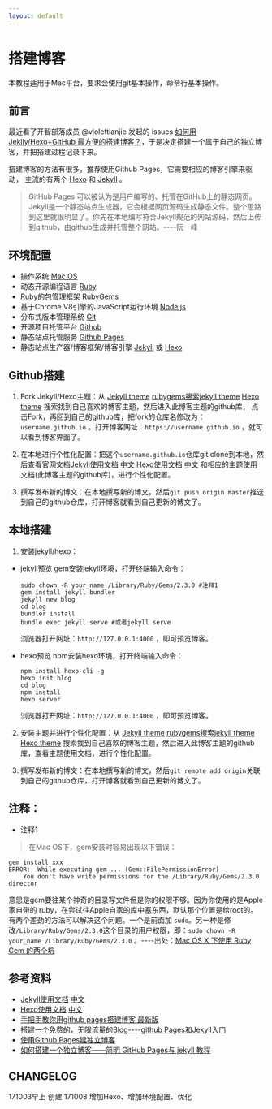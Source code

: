 ```yaml
---
layout: default
---
```


# 搭建博客

本教程适用于Mac平台，要求会使用git基本操作，命令行基本操作。

## 前言

最近看了开智部落成员 @violettianjie 发起的 issues [如何用 Jeklly/Hexo+GitHub 最方便的搭建博客？](https://github.com/OpenMindClub/OpenMindWorld/issues/350)，于是决定搭建一个属于自己的独立博客，并把搭建过程记录下来。

搭建博客的方法有很多，推荐使用Github Pages，它需要相应的博客引擎来驱动，
主流的有两个 [Hexo](https://hexo.io/) 和 [Jekyll](https://jekyllrb.com/) 。

> GitHub Pages 可以被认为是用户编写的、托管在GitHub上的静态网页。Jekyll是一个静态站点生成器，它会根据网页源码生成静态文件。整个思路到这里就很明显了。你先在本地编写符合Jekyll规范的网站源码，然后上传到github，由github生成并托管整个网站。----阮一峰

## 环境配置

- 操作系统 [Mac OS](https://support.apple.com/zh-cn/macos)
- 动态开源编程语言 [Ruby](https://www.ruby-lang.org/) 
- Ruby的包管理框架 [RubyGems](https://rubygems.org)
- 基于Chrome V8引擎的JavaScript运行环境 [Node.js](https://nodejs.org/en/)
- 分布式版本管理系统 [Git](https://git-scm.com/)
- 开源项目托管平台 [Github](https://github.com/)
- 静态站点托管服务 [Github Pages](https://pages.github.com/)
- 静态站点生产器/博客框架/博客引擎 [Jekyll](https://jekyllrb.com/) 或 [Hexo](https://hexo.io)


## Github搭建

1. Fork Jekyll/Hexo主题：从 [Jekyll theme](http://jekyllthemes.org/) [rubygems搜索jekyll theme](https://rubygems.org/search?utf8=%E2%9C%93&query=jekyll+theme) [Hexo theme](https://hexo.io/themes/) 搜索找到自己喜欢的博客主题，然后进入此博客主题的github库，
点击Fork，再回到自己的github库，把fork的仓库名修改为：`username.github.io` 。打开博客网址：`https://username.github.io` ，就可以看到博客界面了。

2. 在本地进行个性化配置：把这个`username.github.io`仓库git clone到本地，然后查看官网文档[Jekyll使用文档](http://jekyllrb.com/docs/home/) [中文](http://jekyllcn.com/docs/home/) [Hexo使用文档](https://hexo.io/docs/) [中文](https://hexo.io/zh-cn/docs/) 和相应的主题使用文档(此博客主题的github库)，进行个性化配置。

3. 撰写发布新的博文：在本地撰写新的博文，然后`git push origin master`推送到自己的github仓库，打开博客就看到自己更新的博文了。

## 本地搭建

1. 安装jekyll/hexo：	

- jekyll预览
	gem安装jekyll环境，打开终端输入命令：

	```
	sudo chown -R your_name /Library/Ruby/Gems/2.3.0 #注释1
	gem install jekyll bundler
	jekyll new blog
	cd blog
	bundler install
	bundle exec jekyll serve #或者jekyll serve
	```

	浏览器打开网址：`http://127.0.0.1:4000` ，即可预览博客。

-  hexo预览
	npm安装hexo环境，打开终端输入命令：

	```
	npm install hexo-cli -g
	hexo init blog
	cd blog
	npm install
	hexo server
	```

	浏览器打开网址：`http://127.0.0.1:4000` ，即可预览博客。

2. 安装主题并进行个性化配置：从 [Jekyll theme](http://jekyllthemes.org/) [rubygems搜索jekyll theme](https://rubygems.org/search?utf8=%E2%9C%93&query=jekyll+theme) [Hexo theme](https://hexo.io/themes/)  搜索找到自己喜欢的博客主题，然后进入此博客主题的github库，查看主题使用文档，进行个性化配置。

3. 撰写发布新的博文：在本地撰写新的博文，然后`git remote add origin`关联到自己的github仓库，打开博客就看到自己更新的博文了。



## 注释：

- 注释1

> 在Mac OS下，gem安装时容易出现以下错误：
```
gem install xxx
ERROR:  While executing gem ... (Gem::FilePermissionError)
    You don't have write permissions for the /Library/Ruby/Gems/2.3.0 director
```
意思是gem要往某个神奇的目录写文件但是你的权限不够。因为你使用的是Apple家自带的 ruby，在尝试往Apple自家的库中塞东西，默认那个位置是给root的。有两个差劲的方法可以解决这个问题。一个是前面加 `sudo`。另一种是修改`/Library/Ruby/Gems/2.3.0`这个目录的用户权限，即：`sudo chown -R your_name /Library/Ruby/Gems/2.3.0` 。----出处：[Mac OS X 下使用 Ruby Gem 的两个坑](https://blog.argcv.com/articles/4429.c)

## 参考资料

- [Jekyll使用文档](http://jekyllrb.com/docs/home/) [中文](http://jekyllcn.com/docs/home/) 
- [Hexo使用文档](https://hexo.io/docs/) [中文](https://hexo.io/zh-cn/docs/) 
- [手把手教你用github pages搭建博客 最新版](http://www.jianshu.com/p/6fdb19aa4558)
- [搭建一个免费的，无限流量的Blog----github Pages和Jekyll入门](http://www.ruanyifeng.com/blog/2012/08/blogging_with_jekyll.html) 
- [使用Github Pages建独立博客](http://beiyuu.com/github-pages)
- [如何搭建一个独立博客——简明 GitHub Pages与 jekyll 教程](http://www.cnfeat.com/blog/2014/05/10/how-to-build-a-blog/)


## CHANGELOG

171003早上 创建
171008 增加Hexo、增加环境配置、优化


